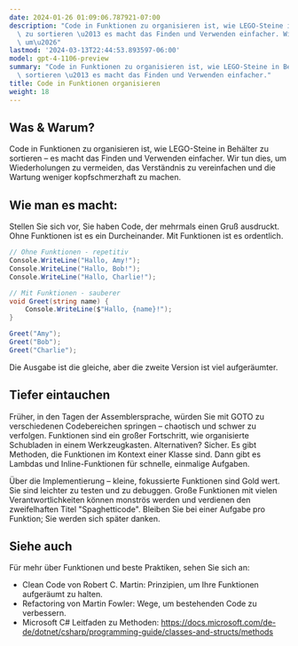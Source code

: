 ```yaml
---
date: 2024-01-26 01:09:06.787921-07:00
description: "Code in Funktionen zu organisieren ist, wie LEGO-Steine in Beh\xE4lter\
  \ zu sortieren \u2013 es macht das Finden und Verwenden einfacher. Wir tun dies,\
  \ um\u2026"
lastmod: '2024-03-13T22:44:53.893597-06:00'
model: gpt-4-1106-preview
summary: "Code in Funktionen zu organisieren ist, wie LEGO-Steine in Beh\xE4lter zu\
  \ sortieren \u2013 es macht das Finden und Verwenden einfacher."
title: Code in Funktionen organisieren
weight: 18
---
```


## Was & Warum?
Code in Funktionen zu organisieren ist, wie LEGO-Steine in Behälter zu sortieren – es macht das Finden und Verwenden einfacher. Wir tun dies, um Wiederholungen zu vermeiden, das Verständnis zu vereinfachen und die Wartung weniger kopfschmerzhaft zu machen.

## Wie man es macht:
Stellen Sie sich vor, Sie haben Code, der mehrmals einen Gruß ausdruckt. Ohne Funktionen ist es ein Durcheinander. Mit Funktionen ist es ordentlich.

```C#
// Ohne Funktionen - repetitiv
Console.WriteLine("Hallo, Amy!");
Console.WriteLine("Hallo, Bob!");
Console.WriteLine("Hallo, Charlie!");

// Mit Funktionen - sauberer
void Greet(string name) {
    Console.WriteLine($"Hallo, {name}!");
}

Greet("Amy");
Greet("Bob");
Greet("Charlie");
```

Die Ausgabe ist die gleiche, aber die zweite Version ist viel aufgeräumter.

## Tiefer eintauchen
Früher, in den Tagen der Assemblersprache, würden Sie mit GOTO zu verschiedenen Codebereichen springen – chaotisch und schwer zu verfolgen. Funktionen sind ein großer Fortschritt, wie organisierte Schubladen in einem Werkzeugkasten. Alternativen? Sicher. Es gibt Methoden, die Funktionen im Kontext einer Klasse sind. Dann gibt es Lambdas und Inline-Funktionen für schnelle, einmalige Aufgaben.

Über die Implementierung – kleine, fokussierte Funktionen sind Gold wert. Sie sind leichter zu testen und zu debuggen. Große Funktionen mit vielen Verantwortlichkeiten können monströs werden und verdienen den zweifelhaften Titel "Spaghetticode". Bleiben Sie bei einer Aufgabe pro Funktion; Sie werden sich später danken.

## Siehe auch
Für mehr über Funktionen und beste Praktiken, sehen Sie sich an:

- Clean Code von Robert C. Martin: Prinzipien, um Ihre Funktionen aufgeräumt zu halten.
- Refactoring von Martin Fowler: Wege, um bestehenden Code zu verbessern.
- Microsoft C# Leitfaden zu Methoden: https://docs.microsoft.com/de-de/dotnet/csharp/programming-guide/classes-and-structs/methods

